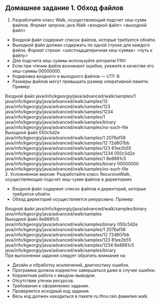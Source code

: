 ## Домашнее задание 1. Обход файлов
1. Разработайте класс Walk, осуществляющий подсчет хеш-сумм файлов.
Формат запуска:
java Walk <входной файл> <выходной файл>
* Входной файл содержит список файлов, которые требуется обойти.
* Выходной файл должен содержать по одной строке для каждого файла. Формат строки:
<шестнадцатеричная хеш-сумма> <путь к файлу>
* Для подсчета хеш-суммы используйте алгоритм FNV.
* Если при чтении файла возникают ошибки, укажите в качестве его хеш-суммы 00000000.
* Кодировка входного и выходного файлов — UTF-8.
* Размеры файлов могут превышать размер оперативной памяти.
Пример:

Входной файл
                        java/info/kgeorgiy/java/advanced/walk/samples/1
                        java/info/kgeorgiy/java/advanced/walk/samples/12
                        java/info/kgeorgiy/java/advanced/walk/samples/123
                        java/info/kgeorgiy/java/advanced/walk/samples/1234
                        java/info/kgeorgiy/java/advanced/walk/samples/1
                        java/info/kgeorgiy/java/advanced/walk/samples/binary
                        java/info/kgeorgiy/java/advanced/walk/samples/no-such-file        
Выходной файл
                        050c5d2e java/info/kgeorgiy/java/advanced/walk/samples/1
                        2076af58 java/info/kgeorgiy/java/advanced/walk/samples/12
                        72d607bb java/info/kgeorgiy/java/advanced/walk/samples/123
                        81ee2b55 java/info/kgeorgiy/java/advanced/walk/samples/1234
                        050c5d2e java/info/kgeorgiy/java/advanced/walk/samples/1
                        8e8881c5 java/info/kgeorgiy/java/advanced/walk/samples/binary
                        00000000 java/info/kgeorgiy/java/advanced/walk/samples/no-such-file       
2. Усложненная версия:
Разработайте класс RecursiveWalk, осуществляющий подсчет хеш-сумм файлов в директориях
* Входной файл содержит список файлов и директорий, которые требуется обойти. 
* Обход директорий осуществляется рекурсивно.
Пример:

Входной файл
                        java/info/kgeorgiy/java/advanced/walk/samples/binary
                        java/info/kgeorgiy/java/advanced/walk/samples             
Выходной файл
                        8e8881c5 java/info/kgeorgiy/java/advanced/walk/samples/binary
                        050c5d2e java/info/kgeorgiy/java/advanced/walk/samples/1
                        2076af58 java/info/kgeorgiy/java/advanced/walk/samples/12
                        72d607bb java/info/kgeorgiy/java/advanced/walk/samples/123
                        81ee2b55 java/info/kgeorgiy/java/advanced/walk/samples/1234
                        8e8881c5 java/info/kgeorgiy/java/advanced/walk/samples/binary       
При выполнении задания следует обратить внимание на:
* Дизайн и обработку исключений, диагностику ошибок.
* Программа должна корректно завершаться даже в случае ошибки.
* Корректная работа с вводом-выводом.
* Отсутствие утечки ресурсов.
* Требования к оформлению задания.
* Проверяется исходный код задания.
* Весь код должен находиться в пакете ru.ifmo.rain.фамилия.walk.

